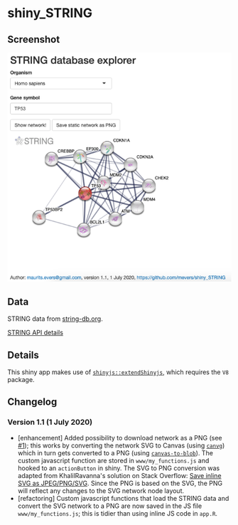 # shiny_STRING

## Screenshot

![](screenshot.png)


## Data

STRING data from [string-db.org](https://string-db.org/).

[STRING API details](https://string-db.org/help/api/)


## Details

This shiny app makes use of [`shinyjs::extendShinyjs`](https://cran.r-project.org/web/packages/shinyjs/vignettes/shinyjs-extend.html), which requires the `V8` package.


## Changelog

### Version 1.1 (1 July 2020)

- [enhancement] Added possibility to download network as a PNG (see [#1](i1)); this works by converting the network SVG to Canvas (using [`canvg`](https://github.com/canvg/canvg)) which in turn gets converted to a PNG (using [`canvas-to-blob`](https://github.com/blueimp/JavaScript-Canvas-to-Blob)). The custom javascript function are stored in `www/my_functions.js` and hooked to an `actionButton` in shiny. The SVG to PNG conversion was adapted from KhalilRavanna's solution on Stack Overflow: [Save inline SVG as JPEG/PNG/SVG](https://stackoverflow.com/questions/28226677/save-inline-svg-as-jpeg-png-svg). Since the PNG is based on the SVG, the PNG will reflect any changes to the SVG network node layout. 
- [refactoring] Custom javascript functions that load the STRING data and convert the SVG network to a PNG are now saved in the JS file `www/my_functions.js`; this is tidier than using inline JS code in `app.R`.

[i1]: https://github.com/mevers/shiny_STRING/issues/1
